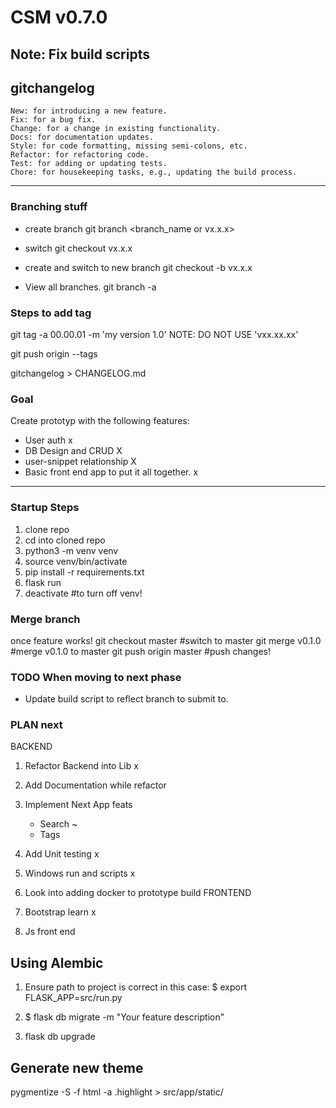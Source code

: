 # CSM v0.7.0 
## Note: Fix build scripts

## gitchangelog 
    New: for introducing a new feature.
    Fix: for a bug fix.
    Change: for a change in existing functionality.
    Docs: for documentation updates.
    Style: for code formatting, missing semi-colons, etc.
    Refactor: for refactoring code.
    Test: for adding or updating tests.
    Chore: for housekeeping tasks, e.g., updating the build process.

-----

### Branching stuff
- create branch
git branch <branch_name or vx.x.x>

- switch
git checkout vx.x.x

- create and switch to new branch
git checkout -b vx.x.x

- View all branches.
git branch -a
### Steps to add tag
git tag -a 00.00.01 -m 'my version 1.0' NOTE: DO NOT USE 'vxx.xx.xx'  

git push origin --tags

gitchangelog > CHANGELOG.md

### Goal
Create prototyp with the following features:
* User auth x
* DB Design and CRUD X 
* user-snippet relationship X
* Basic front end app to put it all together. x

---

### Startup Steps
1. clone repo
2. cd into cloned repo
3. python3 -m venv venv
4. source venv/bin/activate
5. pip install -r requirements.txt
6. flask run
7. deactivate #to turn off venv!
### Merge branch
once feature works!
git checkout master #switch to master
git merge v0.1.0 #merge v0.1.0 to master
git push origin master #push changes!

### TODO When moving to next phase
* Update build script to reflect branch to submit to.
### PLAN next

BACKEND
1. Refactor Backend into Lib x
2. Add Documentation while refactor
3. Implement Next App feats
    * Search ~ 
    * Tags
4. Add Unit testing x
5. Windows run and scripts x
6. Look into adding docker to prototype build
FRONTEND

1. Bootstrap learn x
2. Js front end

## Using Alembic

1. Ensure path to project is correct in this case: $ export FLASK_APP=src/run.py

2. $ flask db migrate -m "Your feature description"
3. flask db upgrade

## Generate new theme

pygmentize -S <THEME NAME> -f html -a .highlight > src/app/static/<THEME NAME.css>
